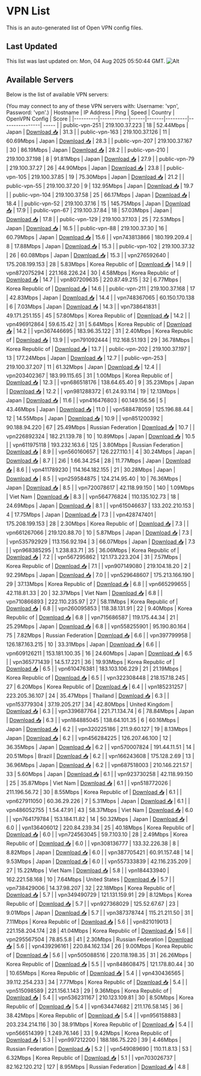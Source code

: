 # VPN List

This is an auto-generated list of Open VPN config files.

## Last Updated

This list was last updated on: Mon, 04 Aug 2025 05:50:44 GMT.
![Alt](https://repobeats.axiom.co/api/embed/186b98318ef1479477931607c1ad7d823f12451f.svg "Repobeats analytics image")

## Available Servers

Below is the list of available VPN servers:

(You may connect to any of these VPN servers with: Username: 'vpn', Password: 'vpn'.)
| Hostname | IP Address | Ping | Speed | Country | OpenVPN Config | Score |
|----------|------------|------|-------|---------|----------------| ----- |
| public-vpn-251 | 219.100.37.223 | 18 | 52.44Mbps | Japan | [Download 📥](./configs/server_0_JP.ovpn) | 31.3 |
| public-vpn-163 | 219.100.37.126 | 11 | 60.69Mbps | Japan | [Download 📥](./configs/server_1_JP.ovpn) | 28.3 |
| public-vpn-207 | 219.100.37.167 | 30 | 86.19Mbps | Japan | [Download 📥](./configs/server_2_JP.ovpn) | 28.2 |
| public-vpn-210 | 219.100.37.198 | 8 | 91.81Mbps | Japan | [Download 📥](./configs/server_3_JP.ovpn) | 27.9 |
| public-vpn-79 | 219.100.37.27 | 26 | 44.90Mbps | Japan | [Download 📥](./configs/server_4_JP.ovpn) | 23.8 |
| public-vpn-105 | 219.100.37.85 | 19 | 75.30Mbps | Japan | [Download 📥](./configs/server_5_JP.ovpn) | 21.2 |
| public-vpn-55 | 219.100.37.20 | 9 | 132.95Mbps | Japan | [Download 📥](./configs/server_6_JP.ovpn) | 19.7 |
| public-vpn-104 | 219.100.37.58 | 25 | 66.17Mbps | Japan | [Download 📥](./configs/server_7_JP.ovpn) | 18.4 |
| public-vpn-52 | 219.100.37.16 | 15 | 145.75Mbps | Japan | [Download 📥](./configs/server_8_JP.ovpn) | 17.9 |
| public-vpn-67 | 219.100.37.84 | 18 | 57.03Mbps | Japan | [Download 📥](./configs/server_9_JP.ovpn) | 17.8 |
| public-vpn-129 | 219.100.37.103 | 25 | 72.53Mbps | Japan | [Download 📥](./configs/server_10_JP.ovpn) | 16.5 |
| public-vpn-88 | 219.100.37.30 | 16 | 60.79Mbps | Japan | [Download 📥](./configs/server_11_JP.ovpn) | 15.6 |
| vpn743813866 | 180.199.209.4 | 8 | 17.88Mbps | Japan | [Download 📥](./configs/server_12_JP.ovpn) | 15.3 |
| public-vpn-102 | 219.100.37.32 | 26 | 60.08Mbps | Japan | [Download 📥](./configs/server_13_JP.ovpn) | 15.3 |
| vpn276592640 | 175.208.199.153 | 28 | 5.83Mbps | Korea Republic of | [Download 📥](./configs/server_14_KR.ovpn) | 14.9 |
| vpn872075294 | 221.168.226.24 | 30 | 4.58Mbps | Korea Republic of | [Download 📥](./configs/server_15_KR.ovpn) | 14.7 |
| vpn807209635 | 220.87.49.215 | 32 | 6.77Mbps | Korea Republic of | [Download 📥](./configs/server_16_KR.ovpn) | 14.6 |
| public-vpn-211 | 219.100.37.168 | 17 | 42.83Mbps | Japan | [Download 📥](./configs/server_17_JP.ovpn) | 14.4 |
| vpn748367065 | 60.150.170.138 | 6 | 7.03Mbps | Japan | [Download 📥](./configs/server_18_JP.ovpn) | 14.3 |
| vpn738641831 | 49.171.251.155 | 45 | 57.80Mbps | Korea Republic of | [Download 📥](./configs/server_19_KR.ovpn) | 14.2 |
| vpn496912864 | 59.6.15.42 | 31 | 5.64Mbps | Korea Republic of | [Download 📥](./configs/server_20_KR.ovpn) | 14.2 |
| vpn367446695 | 183.96.35.122 | 31 | 2.40Mbps | Korea Republic of | [Download 📥](./configs/server_21_KR.ovpn) | 13.9 |
| vpn791092444 | 112.168.51.193 | 29 | 36.78Mbps | Korea Republic of | [Download 📥](./configs/server_22_KR.ovpn) | 13.7 |
| public-vpn-202 | 219.100.37.197 | 13 | 177.24Mbps | Japan | [Download 📥](./configs/server_23_JP.ovpn) | 12.7 |
| public-vpn-253 | 219.100.37.207 | 11 | 61.32Mbps | Japan | [Download 📥](./configs/server_24_JP.ovpn) | 12.4 |
| vpn203402367 | 183.99.115.65 | 31 | 1.00Mbps | Korea Republic of | [Download 📥](./configs/server_25_KR.ovpn) | 12.3 |
| vpn686518176 | 138.64.65.40 | 9 | 35.23Mbps | Japan | [Download 📥](./configs/server_26_JP.ovpn) | 12.2 |
| vpn981288372 | 61.24.93.114 | 19 | 12.13Mbps | Japan | [Download 📥](./configs/server_27_JP.ovpn) | 11.6 |
| vpn416476803 | 60.149.156.56 | 5 | 43.46Mbps | Japan | [Download 📥](./configs/server_28_JP.ovpn) | 11.0 |
| vpn588478059 | 125.196.88.44 | 12 | 14.55Mbps | Japan | [Download 📥](./configs/server_29_JP.ovpn) | 10.9 |
| vpn851200392 | 90.188.94.220 | 67 | 25.49Mbps | Russian Federation | [Download 📥](./configs/server_30_RU.ovpn) | 10.7 |
| vpn226892324 | 182.21.139.78 | 10 | 10.89Mbps | Japan | [Download 📥](./configs/server_31_JP.ovpn) | 10.5 |
| vpn611975118 | 193.232.163.6 | 125 | 3.80Mbps | Russian Federation | [Download 📥](./configs/server_32_RU.ovpn) | 8.9 |
| vpn560160657 | 126.227.110.1 | 4 | 30.24Mbps | Japan | [Download 📥](./configs/server_33_JP.ovpn) | 8.7 |
| 2i6 | 1.66.34.254 | 28 | 11.77Mbps | Japan | [Download 📥](./configs/server_34_JP.ovpn) | 8.6 |
| vpn411789230 | 114.164.182.155 | 21 | 30.28Mbps | Japan | [Download 📥](./configs/server_35_JP.ovpn) | 8.5 |
| vpn259584875 | 124.214.95.40 | 10 | 76.36Mbps | Japan | [Download 📥](./configs/server_36_JP.ovpn) | 8.5 |
| vpn720078617 | 42.118.99.150 | 140 | 1.09Mbps | Viet Nam | [Download 📥](./configs/server_37_VN.ovpn) | 8.3 |
| vpn564776824 | 110.135.102.73 | 18 | 24.69Mbps | Japan | [Download 📥](./configs/server_38_JP.ovpn) | 8.1 |
| vpn615046637 | 133.202.210.153 | 4 | 17.75Mbps | Japan | [Download 📥](./configs/server_39_JP.ovpn) | 7.3 |
| vpn428747401 | 175.208.199.153 | 28 | 2.30Mbps | Korea Republic of | [Download 📥](./configs/server_40_KR.ovpn) | 7.3 |
| vpn661267066 | 219.120.88.70 | 10 | 5.87Mbps | Japan | [Download 📥](./configs/server_41_JP.ovpn) | 7.3 |
| vpn535792929 | 113.156.92.194 | 3 | 66.07Mbps | Japan | [Download 📥](./configs/server_42_JP.ovpn) | 7.3 |
| vpn968385295 | 1.238.83.71 | 35 | 36.06Mbps | Korea Republic of | [Download 📥](./configs/server_43_KR.ovpn) | 7.2 |
| vpn567295862 | 121.173.223.204 | 31 | 7.57Mbps | Korea Republic of | [Download 📥](./configs/server_44_KR.ovpn) | 7.1 |
| vpn907149080 | 219.104.18.20 | 2 | 92.29Mbps | Japan | [Download 📥](./configs/server_45_JP.ovpn) | 7.0 |
| vpn529648607 | 175.213.166.190 | 29 | 37.13Mbps | Korea Republic of | [Download 📥](./configs/server_46_KR.ovpn) | 6.8 |
| vpn665299655 | 42.118.81.33 | 20 | 32.37Mbps | Viet Nam | [Download 📥](./configs/server_47_VN.ovpn) | 6.8 |
| vpn710866893 | 222.110.235.97 | 27 | 58.11Mbps | Korea Republic of | [Download 📥](./configs/server_48_KR.ovpn) | 6.8 |
| vpn260095853 | 118.38.131.91 | 22 | 9.40Mbps | Korea Republic of | [Download 📥](./configs/server_49_KR.ovpn) | 6.8 |
| vpn715686587 | 119.175.44.34 | 21 | 25.29Mbps | Japan | [Download 📥](./configs/server_50_JP.ovpn) | 6.8 |
| vpn558255901 | 95.190.80.164 | 75 | 7.82Mbps | Russian Federation | [Download 📥](./configs/server_51_RU.ovpn) | 6.6 |
| vpn397799958 | 126.187.163.215 | 10 | 33.31Mbps | Japan | [Download 📥](./configs/server_52_JP.ovpn) | 6.6 |
| vpn609126211 | 153.181.100.35 | 16 | 24.60Mbps | Japan | [Download 📥](./configs/server_53_JP.ovpn) | 6.5 |
| vpn365771439 | 14.5.17.221 | 36 | 19.93Mbps | Korea Republic of | [Download 📥](./configs/server_54_KR.ovpn) | 6.5 |
| vpn610476381 | 183.103.106.229 | 21 | 21.19Mbps | Korea Republic of | [Download 📥](./configs/server_55_KR.ovpn) | 6.5 |
| vpn322308448 | 218.157.18.245 | 27 | 6.20Mbps | Korea Republic of | [Download 📥](./configs/server_56_KR.ovpn) | 6.4 |
| vpn185231257 | 223.205.36.107 | 24 | 35.47Mbps | Thailand | [Download 📥](./configs/server_57_TH.ovpn) | 6.3 |
| vpn153779304 | 37.19.205.217 | 34 | 42.80Mbps | United Kingdom | [Download 📥](./configs/server_58_GB.ovpn) | 6.3 |
| vpn339687764 | 221.71.134.74 | 6 | 78.84Mbps | Japan | [Download 📥](./configs/server_59_JP.ovpn) | 6.3 |
| vpn184885045 | 138.64.101.35 | 6 | 60.16Mbps | Japan | [Download 📥](./configs/server_60_JP.ovpn) | 6.2 |
| vpn320225186 | 211.9.60.127 | 19 | 8.13Mbps | Japan | [Download 📥](./configs/server_61_JP.ovpn) | 6.2 |
| vpn456284225 | 126.207.46.100 | 12 | 36.35Mbps | Japan | [Download 📥](./configs/server_62_JP.ovpn) | 6.2 |
| vpn570007824 | 191.44.11.51 | 14 | 20.51Mbps | Brazil | [Download 📥](./configs/server_63_BR.ovpn) | 6.2 |
| vpn166243608 | 175.128.2.69 | 13 | 36.96Mbps | Japan | [Download 📥](./configs/server_64_JP.ovpn) | 6.2 |
| vpn687518003 | 210.146.221.57 | 33 | 5.60Mbps | Japan | [Download 📥](./configs/server_65_JP.ovpn) | 6.1 |
| vpn923730258 | 42.118.99.150 | 25 | 35.87Mbps | Viet Nam | [Download 📥](./configs/server_66_VN.ovpn) | 6.1 |
| vpn518772026 | 211.196.56.72 | 30 | 8.55Mbps | Korea Republic of | [Download 📥](./configs/server_67_KR.ovpn) | 6.1 |
| vpn627911050 | 60.36.29.226 | 7 | 5.31Mbps | Japan | [Download 📥](./configs/server_68_JP.ovpn) | 6.1 |
| vpn486052755 | 1.54.47.91 | 43 | 58.37Mbps | Viet Nam | [Download 📥](./configs/server_69_VN.ovpn) | 6.0 |
| vpn764179784 | 153.184.11.82 | 14 | 50.32Mbps | Japan | [Download 📥](./configs/server_70_JP.ovpn) | 6.0 |
| vpn136406012 | 220.84.239.34 | 25 | 40.18Mbps | Korea Republic of | [Download 📥](./configs/server_71_KR.ovpn) | 6.0 |
| vpn724563045 | 59.7.103.10 | 28 | 2.49Mbps | Korea Republic of | [Download 📥](./configs/server_72_KR.ovpn) | 6.0 |
| vpn308136777 | 133.32.226.38 | 8 | 8.82Mbps | Japan | [Download 📥](./configs/server_73_JP.ovpn) | 6.0 |
| vpn387705421 | 60.91.157.48 | 14 | 9.53Mbps | Japan | [Download 📥](./configs/server_74_JP.ovpn) | 6.0 |
| vpn557333839 | 42.116.235.209 | 27 | 15.22Mbps | Viet Nam | [Download 📥](./configs/server_75_VN.ovpn) | 5.8 |
| vpn184433940 | 162.221.58.168 | 10 | 7.64Mbps | United States | [Download 📥](./configs/server_76_US.ovpn) | 5.7 |
| vpn738429006 | 14.37.98.207 | 32 | 22.18Mbps | Korea Republic of | [Download 📥](./configs/server_77_KR.ovpn) | 5.7 |
| vpn349490729 | 121.131.159.91 | 29 | 8.12Mbps | Korea Republic of | [Download 📥](./configs/server_78_KR.ovpn) | 5.7 |
| vpn927368029 | 125.52.67.67 | 23 | 9.01Mbps | Japan | [Download 📥](./configs/server_79_JP.ovpn) | 5.7 |
| vpn387378744 | 115.21.211.50 | 31 | 7.11Mbps | Korea Republic of | [Download 📥](./configs/server_80_KR.ovpn) | 5.6 |
| vpn821019013 | 221.158.204.174 | 28 | 41.04Mbps | Korea Republic of | [Download 📥](./configs/server_81_KR.ovpn) | 5.6 |
| vpn295567504 | 78.85.5.8 | 41 | 2.30Mbps | Russian Federation | [Download 📥](./configs/server_82_RU.ovpn) | 5.6 |
| vpn439296161 | 220.84.162.134 | 26 | 9.00Mbps | Korea Republic of | [Download 📥](./configs/server_83_KR.ovpn) | 5.6 |
| vpn505088516 | 220.118.198.35 | 31 | 26.26Mbps | Korea Republic of | [Download 📥](./configs/server_84_KR.ovpn) | 5.5 |
| vpn848608475 | 121.178.80.44 | 30 | 10.65Mbps | Korea Republic of | [Download 📥](./configs/server_85_KR.ovpn) | 5.4 |
| vpn430436565 | 39.112.254.233 | 34 | 7.77Mbps | Korea Republic of | [Download 📥](./configs/server_86_KR.ovpn) | 5.4 |
| vpn515098589 | 221.156.1.143 | 29 | 9.36Mbps | Korea Republic of | [Download 📥](./configs/server_87_KR.ovpn) | 5.4 |
| vpn536231167 | 210.123.109.81 | 30 | 8.50Mbps | Korea Republic of | [Download 📥](./configs/server_88_KR.ovpn) | 5.4 |
| vpn634474682 | 211.176.58.145 | 36 | 38.42Mbps | Korea Republic of | [Download 📥](./configs/server_89_KR.ovpn) | 5.4 |
| vpn956158883 | 203.234.214.116 | 30 | 38.91Mbps | Korea Republic of | [Download 📥](./configs/server_90_KR.ovpn) | 5.4 |
| vpn566514399 | 1.249.76.146 | 33 | 9.42Mbps | Korea Republic of | [Download 📥](./configs/server_91_KR.ovpn) | 5.3 |
| vpn997212200 | 188.186.75.220 | 39 | 4.46Mbps | Russian Federation | [Download 📥](./configs/server_92_RU.ovpn) | 5.2 |
| vpn549089690 | 110.11.8.13 | 53 | 6.32Mbps | Korea Republic of | [Download 📥](./configs/server_93_KR.ovpn) | 5.1 |
| vpn703026737 | 82.162.120.212 | 127 | 8.95Mbps | Russian Federation | [Download 📥](./configs/server_94_RU.ovpn) | 4.8 |
